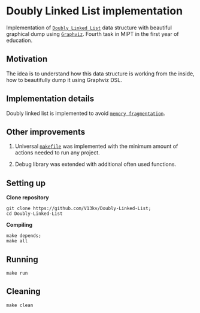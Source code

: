 # Doubly Linked List implementation
Implementation of [`Doubly Linked List`](https://en.wikipedia.org/wiki/Doubly_linked_list) data structure with beautiful graphical dump using [`Graphviz`](https://graphviz.org/).
Fourth task in MIPT in the first year of education.

## Motivation
The idea is to understand how this data structure is working from the inside, how to beautifully dump it using Graphviz DSL.

## Implementation details
Doubly linked list is implemented to avoid [`memory fragmentation`](https://en.wikipedia.org/wiki/Fragmentation_of_memory).

## Other improvements
1. Universal [`makefile`](https://www.gnu.org/software/make/) was implemented with the minimum amount of actions needed to run any project.

2. Debug library was extended with additional often used functions.

## Setting up
**Clone repository**
```
git clone https://github.com/V13kv/Doubly-Linked-List;
cd Doubly-Linked-List
```

**Compiling**
```
make depends;
make all
```

## Running
```
make run
```

## Cleaning
```
make clean
```
